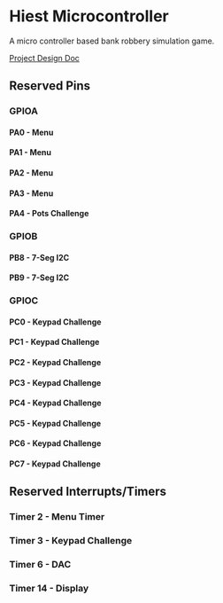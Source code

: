# Hiest Microcontroller
A micro controller based bank robbery simulation game.


[Project Design Doc](https://purdue0-my.sharepoint.com/:x:/g/personal/ciupak_purdue_edu/EcmKrB9p2YhAok7zFT3s90wBC59RS6SRV1PsPVSg8GRGpw?rtime=eAsr6ahU10g)

## Reserved Pins
### GPIOA
#### PA0 - Menu
#### PA1 - Menu
#### PA2 - Menu
#### PA3 - Menu
#### PA4 - Pots Challenge

### GPIOB
#### PB8 - 7-Seg I2C
#### PB9 - 7-Seg I2C

### GPIOC
#### PC0 - Keypad Challenge
#### PC1 - Keypad Challenge
#### PC2 - Keypad Challenge
#### PC3 - Keypad Challenge
#### PC4 - Keypad Challenge
#### PC5 - Keypad Challenge
#### PC6 - Keypad Challenge
#### PC7 - Keypad Challenge

## Reserved Interrupts/Timers
### Timer 2 - Menu Timer
### Timer 3 - Keypad Challenge
### Timer 6 - DAC
### Timer 14 - Display
